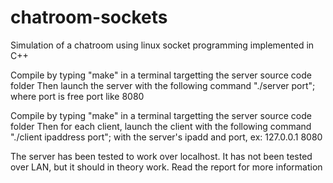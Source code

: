 # chatroom-sockets
Simulation of a chatroom using linux socket programming implemented in C++

Compile by typing "make" in a terminal targetting the server source code folder 
Then launch the server with the following command "./server port"; where port is free port like 8080

Compile by typing "make" in a terminal targetting the server source code folder 
Then for each client, launch the client with the following command "./client ipaddress port"; with the server's ipadd and port, ex: 127.0.0.1 8080

The server has been tested to work over localhost. It has not been tested over LAN, but it should in theory work. Read the report for more information
